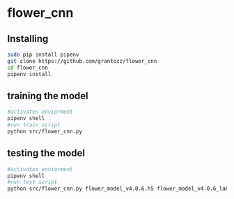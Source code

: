 # flower_cnn
## Installing 
```bash
sudo pip install pipenv
git clone https://github.com/grantozz/flower_cnn
cd flower_cnn
pipenv install 
```

## training the model
```bash
#activates enviorment 
pipenv shell
#run train script 
python src/flower_cnn.py
```

## testing the model
```bash
#activates enviorment 
pipenv shell
#run test script 
python src/flower_cnn.py flower_model_v4.0.6.h5 flower_model_v4.0.6_labels.txt
```
